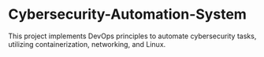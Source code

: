 # Cybersecurity-Automation-System
This project implements DevOps principles to automate cybersecurity tasks, utilizing containerization, networking, and Linux.

